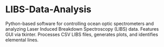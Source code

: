 # LIBS-Data-Analysis
Python-based software for controlling ocean optic spectrometers and analyzing Laser Induced Breakdown Spectroscopy (LIBS) data. Features GUI via tkinter. Processes CSV LIBS files, generates plots, and identifies elemental lines.
